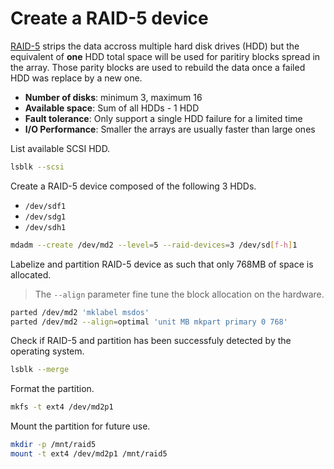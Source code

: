 # Create a RAID-5 device

[RAID-5](https://en.wikipedia.org/wiki/Standard_RAID_levels#RAID_5) strips the data accross multiple hard disk drives (HDD) but the equivalent of **one** HDD total space will be used for paritiry blocks spread in the array.
Those parity blocks are used to rebuild the data once a failed HDD was replace by a new one.

* **Number of disks**: minimum 3, maximum 16
* **Available space**: Sum of all HDDs - 1 HDD
* **Fault tolerance**: Only support a single HDD failure for a limited time
* **I/O Performance**: Smaller the arrays are usually faster than large ones

List available SCSI HDD.

```bash
lsblk --scsi
```

Create a RAID-5 device composed of the following 3 HDDs.

* `/dev/sdf1`
* `/dev/sdg1`
* `/dev/sdh1`

```bash
mdadm --create /dev/md2 --level=5 --raid-devices=3 /dev/sd[f-h]1
```

Labelize and partition RAID-5 device as such that only 768MB of space is allocated.

> The `--align` parameter fine tune the block allocation on the hardware.

```bash
parted /dev/md2 'mklabel msdos'
parted /dev/md2 --align=optimal 'unit MB mkpart primary 0 768'
```

Check if RAID-5 and partition has been successfuly detected by the operating system.

```bash
lsblk --merge
```

Format the partition.

```bash
mkfs -t ext4 /dev/md2p1
```

Mount the partition for future use.

```bash
mkdir -p /mnt/raid5
mount -t ext4 /dev/md2p1 /mnt/raid5
```